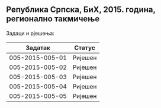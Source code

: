 ## Република Српска, БиХ, 2015. година, регионално такмичење
Задаци и рјешења:

| Задатак         | Статус  |
| --------------- | ------- |
| 005-2015-005-01 | Ријешен |
| 005-2015-005-02 | Ријешен |
| 005-2015-005-03 | Ријешен |
| 005-2015-005-04 | Ријешен |
| 005-2015-005-05 | Ријешен |
